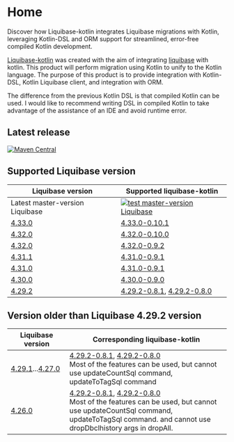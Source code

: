 # Home

<web-summary>
Discover how Liquibase-kotlin integrates Liquibase migrations with Kotlin, leveraging Kotlin-DSL and ORM support for streamlined, error-free compiled Kotlin development.
</web-summary>

[Liquibase-kotlin](https://github.com/momosetkn/liquibase-kotlin) was created with the aim of
integrating [liquibase](https://github.com/liquibase/liquibase) with kotlin.
This product will perform migration using Kotlin to unify to the Kotlin language.
The purpose of this product is to provide integration with Kotlin-DSL, Kotlin Liquibase client, and integration with
ORM.

The difference from the previous Kotlin DSL is that compiled Kotlin can be used.
I would like to recommend writing DSL in compiled Kotlin to take advantage of the assistance of an IDE and avoid runtime
error.

## Latest release

[![Maven Central](https://img.shields.io/maven-central/v/io.github.momosetkn/liquibase-kotlin-starter-compiled)](https://search.maven.org/artifact/io.github.momosetkn/liquibase-kotlin-starter-compiled)

## Supported Liquibase version

| Liquibase version                         | Supported liquibase-kotlin                                                                                                                                                                                                                         |
|-------------------------------------------|----------------------------------------------------------------------------------------------------------------------------------------------------------------------------------------------------------------------------------------------------|
| Latest master-version Liquibase           | [![test master-version Liquibase](https://github.com/momosetkn/liquibase-kotlin/actions/workflows/test-master-version-liquibase.yml/badge.svg)](https://github.com/momosetkn/liquibase-kotlin/actions/workflows/test-master-version-liquibase.yml) |
| [4.33.0](%liquibaseReleasesPage%/v4.33.0) | [4.33.0-0.10.1](%liquibaseKotlinReleasesPage%/4.33.0-0.10.1)                                                                                                                                                                                       |
| [4.32.0](%liquibaseReleasesPage%/v4.32.0) | [4.32.0-0.10.0](%liquibaseKotlinReleasesPage%/4.32.0-0.10.0)                                                                                                                                                                                       |
| [4.32.0](%liquibaseReleasesPage%/v4.32.0) | [4.32.0-0.9.2](%liquibaseKotlinReleasesPage%/4.32.0-0.9.2)                                                                                                                                                                                         |
| [4.31.1](%liquibaseReleasesPage%/v4.31.1) | [4.31.0-0.9.1](%liquibaseKotlinReleasesPage%/4.31.0-0.9.1)                                                                                                                                                                                         |
| [4.31.0](%liquibaseReleasesPage%/v4.31.0) | [4.31.0-0.9.1](%liquibaseKotlinReleasesPage%/4.31.0-0.9.1)                                                                                                                                                                                         |
| [4.30.0](%liquibaseReleasesPage%/v4.30.0) | [4.30.0-0.9.0](%liquibaseKotlinReleasesPage%/4.30.0-0.9.0)                                                                                                                                                                                         |
| [4.29.2](%liquibaseReleasesPage%/v4.29.2) | [4.29.2-0.8.1](%liquibaseKotlinReleasesPage%/4.30.0-0.9.0), [4.29.2-0.8.0](%liquibaseKotlinReleasesPage%/4.29.2-0.8.0)                                                                                                                             |

## Version older than Liquibase 4.29.2 version

| Liquibase version                                                                     | Corresponding liquibase-kotlin                                                                                                                                                                                                                                                                  |
|---------------------------------------------------------------------------------------|-------------------------------------------------------------------------------------------------------------------------------------------------------------------------------------------------------------------------------------------------------------------------------------------------|
| [4.29.1](%liquibaseReleasesPage%/v4.29.2)...[4.27.0](%liquibaseReleasesPage%/v4.27.0) | [4.29.2-0.8.1](%liquibaseKotlinReleasesPage%/4.29.2-0.8.1), [4.29.2-0.8.0](%liquibaseKotlinReleasesPage%/4.29.2-0.8.0)<br /><warning>Most of the features can be used, but cannot use updateCountSql command, updateToTagSql command</warning>                                                  |
| [4.26.0](%liquibaseReleasesPage%/v4.26.0)                                             | [4.29.2-0.8.1](%liquibaseKotlinReleasesPage%/4.29.2-0.8.1), [4.29.2-0.8.0](%liquibaseKotlinReleasesPage%/4.29.2-0.8.0)<br /><warning>Most of the features can be used, but cannot use updateCountSql command, updateToTagSql command. and cannot use dropDbclhistory args in dropAll.</warning> |
